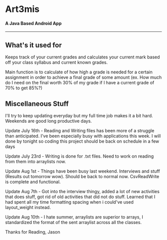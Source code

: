# Art3mis
#### A Java Based Android App
----------------
## What's it used for

Keeps track of your current grades and calculates your current mark based off your class syllabus and current known grades.

Main function is to calculate of how high a grade is needed for a certain assignment in order to achieve a final grade of some amount (ex. How much do I need on the final worth 30% of my grade if I have a current grade of 70% to get 85%?)


## Miscellaneous Stuff

I'll try to keep updating everyday but my full time job makes it a bit hard. Weekends are good long productive days. 

Update July 16th - Reading and Writing files has been more of a struggle than anticipated. I've been especially busy with applications this week. I will done by tonight so coding this project should be back on schedule in a few days

Update July 23rd - Writing is done for .txt files. Need to work on reading from them into arraylists now.

Update Aug 1st - Things have been busy last weekend. Interviews and stuff (Results out tomorrow wow). Should be back to normal now. CsvReadWrite is complete and functional.

Update Aug 7th - Got into the interview thingy, added a lot of new activities that does stuff, got rid of old activities that did not do stuff. Learned that I had spent all my time formatting spacing when i could've used layout_weight instead.

Update Aug 10th - I hate summer, arraylists are superior to arrays, I standardized the format of the sent arraylist across all the classes.

Thanks for Reading,
Jason



